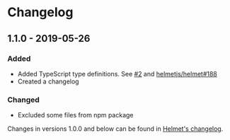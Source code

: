 # Changelog

## 1.1.0 - 2019-05-26
### Added
- Added TypeScript type definitions. See [#2](https://github.com/helmetjs/hide-powered-by/issues/2) and [helmetjs/helmet#188](https://github.com/helmetjs/helmet/issues/188)
- Created a changelog

### Changed
- Excluded some files from npm package

Changes in versions 1.0.0 and below can be found in [Helmet's changelog](https://github.com/helmetjs/helmet/blob/master/CHANGELOG.md).
